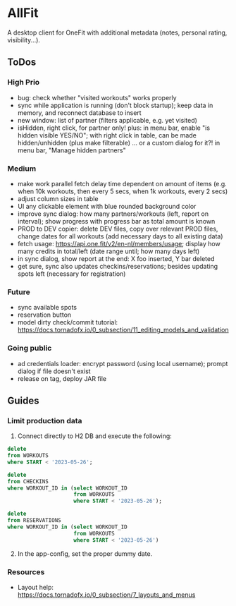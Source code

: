 # AllFit

A desktop client for OneFit with additional metadata (notes, personal rating, visibility...).

## ToDos

### High Prio

* bug: check whether "visited workouts" works properly
* sync while application is running (don't block startup); keep data in memory, and reconnect database to insert
* new window: list of partner (filters applicable, e.g. yet visited)
* isHidden, right click, for partner only! plus: in menu bar, enable "is hidden visible YES/NO"; with right click in table, can be made hidden/unhidden (plus make filterable) ... or a custom dialog for it?! in menu bar, "Manage hidden partners"

### Medium

* make work parallel fetch delay time dependent on amount of items (e.g. when 10k workouts, then every 5 secs, when 1k workouts, every 2 secs)
* adjust column sizes in table
* UI any clickable element with blue rounded background color
* improve sync dialog: how many partners/workouts (left, report on interval); show progress with progress bar as total amount is known
* PROD to DEV copier: delete DEV files, copy over relevant PROD files, change dates for all workouts (add necessary days to all existing data)
* fetch usage: https://api.one.fit/v2/en-nl/members/usage; display how many credits in total/left (date range until; how many days left)
* in sync dialog, show report at the end: X foo inserted, Y bar deleted
* get sure, sync also updates checkins/reservations; besides updating spots left (necessary for registration)

### Future

* sync available spots
* reservation button
* model dirty check/commit tutorial: https://docs.tornadofx.io/0_subsection/11_editing_models_and_validation

### Going public

* ad credentials loader: encrypt password (using local username); prompt dialog if file doesn't exist
* release on tag, deploy JAR file

## Guides

### Limit production data

1. Connect directly to H2 DB and execute the following:

```sql
delete
from WORKOUTS
where START < '2023-05-26';

delete
from CHECKINS
where WORKOUT_ID in (select WORKOUT_ID
                     from WORKOUTS
                     where START < '2023-05-26');

delete
from RESERVATIONS
where WORKOUT_ID in (select WORKOUT_ID
                     from WORKOUTS
                     where START < '2023-05-26')
```

2. In the app-config, set the proper dummy date.

### Resources

* Layout help: https://docs.tornadofx.io/0_subsection/7_layouts_and_menus